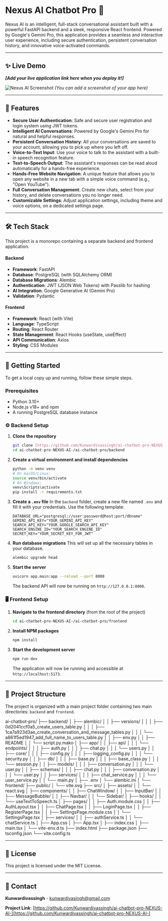 # Nexus AI Chatbot Pro 🤖

Nexus AI is an intelligent, full-stack conversational assistant built with a powerful FastAPI backend and a sleek, responsive React frontend. Powered by Google's Gemini Pro, this application provides a seamless and interactive user experience, including secure authentication, persistent conversation history, and innovative voice-activated commands.

---

## ✨ Live Demo

***[Add your live application link here when you deploy it!]***

![Nexus AI Screenshot](placeholder_for_your_screenshot_url.png)
*(You can add a screenshot of your app here)*

---

## 🚀 Features

-   **Secure User Authentication**: Safe and secure user registration and login system using JWT tokens.
-   **Intelligent AI Conversations**: Powered by Google's Gemini Pro for natural and helpful responses.
-   **Persistent Conversation History**: All your conversations are saved to your account, allowing you to pick up where you left off.
-   **Voice-to-Text Input**: Use your voice to talk to the assistant with a built-in speech recognition feature.
-   **Text-to-Speech Output**: The assistant's responses can be read aloud automatically for a hands-free experience.
-   **Hands-Free Website Navigation**: A unique feature that allows you to open any website in a new tab with a simple voice command (e.g., "Open YouTube").
-   **Full Conversation Management**: Create new chats, select from your history, and delete conversations you no longer need.
-   **Customizable Settings**: Adjust application settings, including theme and voice options, on a dedicated settings page.

---

## 🛠️ Tech Stack

This project is a monorepo containing a separate backend and frontend application.

#### **Backend**

-   **Framework**: FastAPI
-   **Database**: PostgreSQL (with SQLAlchemy ORM)
-   **Database Migrations**: Alembic
-   **Authentication**: JWT (JSON Web Tokens) with Passlib for hashing
-   **AI Integration**: Google Generative AI (Gemini Pro)
-   **Validation**: Pydantic

#### **Frontend**

-   **Framework**: React (with Vite)
-   **Language**: TypeScript
-   **Routing**: React Router
-   **State Management**: React Hooks (useState, useEffect)
-   **API Communication**: Axios
-   **Styling**: CSS Modules

---

## 🏁 Getting Started

To get a local copy up and running, follow these simple steps.

### Prerequisites

-   Python 3.10+
-   Node.js v18+ and npm
-   A running PostgreSQL database instance

### ⚙️ Backend Setup

1.  **Clone the repository**
    ```sh
    git clone [https://github.com/Kunwardivassingh/ai-chatbot-pro-NEXUS-AI-.git](https://github.com/Kunwardivassingh/ai-chatbot-pro-NEXUS-AI-.git)
    cd ai-chatbot-pro-NEXUS-AI-/ai-chatbot-pro/backend
    ```

2.  **Create a virtual environment and install dependencies**
    ```sh
    python -m venv venv
    # On macOS/Linux:
    source venv/bin/activate
    # On Windows:
    venv\Scripts\activate
    pip install -r requirements.txt
    ```

3.  **Create a `.env` file**
    In the `backend` folder, create a new file named `.env` and fill it with your credentials. Use the following template:
    ```env
    DATABASE_URL="postgresql://user:password@host:port/dbname"
    GEMINI_API_KEY="YOUR_GEMINI_API_KEY"
    SEARCH_API_KEY="YOUR_GOOGLE_SEARCH_API_KEY"
    SEARCH_ENGINE_ID="YOUR_SEARCH_ENGINE_ID"
    SECRET_KEY="YOUR_SECRET_KEY_FOR_JWT"
    ```

4.  **Run database migrations**
    This will set up all the necessary tables in your database.
    ```sh
    alembic upgrade head
    ```

5.  **Start the server**
    ```sh
    uvicorn app.main:app --reload --port 8008
    ```
    The backend API will now be running on `http://127.0.0.1:8008`.

### 🖥️ Frontend Setup

1.  **Navigate to the frontend directory** (from the root of the project)
    ```sh
    cd ai-chatbot-pro-NEXUS-AI-/ai-chatbot-pro/frontend
    ```

2.  **Install NPM packages**
    ```sh
    npm install
    ```

3.  **Start the development server**
    ```sh
    npm run dev
    ```
    The application will now be running and accessible at `http://localhost:5173`.

---

## 📂 Project Structure

The project is organized with a main project folder containing two main directories: `backend` and `frontend`.

ai-chatbot-pro/
├── backend/
│   ├── alembic/
│   │   ├── versions/
│   │   │   ├── 0d2041ccf0a5_create_users_table.py
│   │   │   ├── 1ca7a923d3ae_create_conversation_and_message_tables.py
│   │   │   └── a861f5ed1947_add_full_name_to_users_table.py
│   │   ├── env.py
│   │   ├── README
│   │   └── script.py.mako
│   ├── app/
│   │   ├── api/
│   │   │   └── endpoints/
│   │   │       ├── auth.py
│   │   │       ├── chat.py
│   │   │       └── users.py
│   │   ├── core/
│   │   │   ├── config.py
│   │   │   ├── logging_config.py
│   │   │   └── security.py
│   │   ├── db/
│   │   │   ├── base.py
│   │   │   ├── base_class.py
│   │   │   └── session.py
│   │   ├── models/
│   │   │   ├── conversation.py
│   │   │   └── user.py
│   │   ├── schemas/
│   │   │   ├── chat.py
│   │   │   ├── conversation.py
│   │   │   └── user.py
│   │   ├── services/
│   │   │   ├── chat_service.py
│   │   │   └── user_service.py
│   │   └── main.py
│   ├── .env
│   └── alembic.ini
│
└── frontend/
    ├── public/
    │   └── vite.svg
    ├── src/
    │   ├── assets/
    │   │   └── react.svg
    │   ├── components/
    │   │   ├── ChatWindow/
    │   │   ├── InputBar/
    │   │   ├── MessageBubble/
    │   │   ├── Navbar/
    │   │   └── Sidebar/
    │   ├── hooks/
    │   │   └── useTextToSpeech.ts
    │   ├── pages/
    │   │   ├── Auth.module.css
    │   │   ├── AuthLayout.tsx
    │   │   ├── ChatPage.tsx
    │   │   ├── LoginPage.tsx
    │   │   ├── RegisterPage.tsx
    │   │   ├── SettingsPage.module.css
    │   │   └── SettingsPage.tsx
    │   ├── services/
    │   │   ├── authService.ts
    │   │   └── chatService.ts
    │   ├── App.css
    │   ├── App.tsx
    │   ├── index.css
    │   ├── main.tsx
    │   └── vite-env.d.ts
    ├── index.html
    ├── package.json
    ├── tsconfig.json
    └── vite.config.ts

---

## 📜 License

This project is licensed under the MIT License.

---

## 📧 Contact

**Kunwardivassingh** - [kunwardivasingh@gmail.com](mailto:kunwardivasingh@gmail.com)

**Project Link**: [https://github.com/Kunwardivassingh/ai-chatbot-pro-NEXUS-AI-](https://github.com/Kunwardivassingh/ai-chatbot-pro-NEXUS-AI-)
